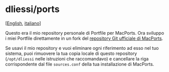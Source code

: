 dliessi/ports
=====

[[English](README.md), [italiano](README.it.md)]

Questo era il mio repository personale di Portfile per MacPorts.
Ora sviluppo i miei Portfile direttamente in un fork del [repository Git ufficiale di MacPorts](https://github.com/macports/macports-ports).

Se usavi il mio repository e vuoi eliminare ogni riferimento ad esso nel tuo sistema, puoi rimuovere la tua copia locale di questo repository (`/opt/dliessi` nelle istruzioni che raccomandavo) e cancellare la riga corrispondente dal file `sources.conf` della tua installazione di MacPorts.
